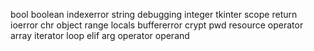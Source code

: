 bool
boolean
indexerror
string
debugging
integer
tkinter
scope
return
ioerror
chr
object
range
locals
buffererror
crypt
pwd
resource
operator
array
iterator
loop
elif
arg
operator
operand
